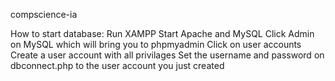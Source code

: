 compscience-ia

How to start database:
    Run XAMPP
    Start Apache and MySQL
    Click Admin on MySQL which will bring you to phpmyadmin
    Click on user accounts
    Create a user account with all privilages 
    Set the username and password on dbconnect.php to the user account you just created
    
    
    
